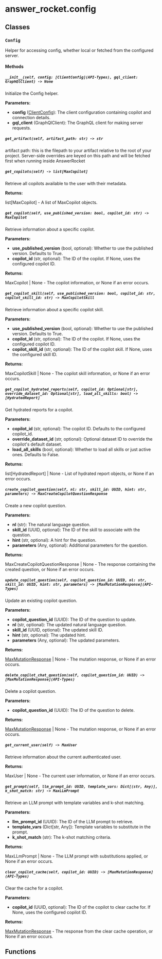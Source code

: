 # answer_rocket.config

## Classes

### `Config`

Helper for accessing config, whether local or fetched from the configured server.

#### Methods

##### `__init__(self, config: [ClientConfig](API-Types), gql_client: GraphQlClient) -> None`


Initialize the Config helper.


**Parameters:**

- **config** ([ClientConfig](API-Types)): The client configuration containing copilot and connection details.
- **gql_client** (GraphQlClient): The GraphQL client for making server requests.

##### `get_artifact(self, artifact_path: str) -> str`


artifact path: this is the filepath to your artifact relative to the root of your project.
Server-side overrides are keyed on this path and will be fetched first when running inside AnswerRocket

##### `get_copilots(self) -> list[MaxCopilot]`


Retrieve all copilots available to the user with their metadata.


**Returns:**

list[MaxCopilot] - A list of MaxCopilot objects.

##### `get_copilot(self, use_published_version: bool, copilot_id: str) -> MaxCopilot`


Retrieve information about a specific copilot.


**Parameters:**

- **use_published_version** (bool, optional): Whether to use the published version. Defaults to True.
- **copilot_id** (str, optional): The ID of the copilot. If None, uses the configured copilot ID.


**Returns:**

MaxCopilot | None - The copilot information, or None if an error occurs.

##### `get_copilot_skill(self, use_published_version: bool, copilot_id: str, copilot_skill_id: str) -> MaxCopilotSkill`


Retrieve information about a specific copilot skill.


**Parameters:**

- **use_published_version** (bool, optional): Whether to use the published version. Defaults to True.
- **copilot_id** (str, optional): The ID of the copilot. If None, uses the configured copilot ID.
- **copilot_skill_id** (str, optional): The ID of the copilot skill. If None, uses the configured skill ID.


**Returns:**

MaxCopilotSkill | None - The copilot skill information, or None if an error occurs.

##### `get_copilot_hydrated_reports(self, copilot_id: Optional[str], override_dataset_id: Optional[str], load_all_skills: bool) -> [HydratedReport]`


Get hydrated reports for a copilot.


**Parameters:**

- **copilot_id** (str, optional): The copilot ID. Defaults to the configured copilot_id.
- **override_dataset_id** (str, optional): Optional dataset ID to override the copilot's default dataset.
- **load_all_skills** (bool, optional): Whether to load all skills or just active ones. Defaults to False.


**Returns:**

list[HydratedReport] | None - List of hydrated report objects, or None if an error occurs.

##### `create_copilot_question(self, nl: str, skill_id: UUID, hint: str, parameters) -> MaxCreateCopilotQuestionResponse`


Create a new copilot question.


**Parameters:**

- **nl** (str): The natural language question.
- **skill_id** (UUID, optional): The ID of the skill to associate with the question.
- **hint** (str, optional): A hint for the question.
- **parameters** (Any, optional): Additional parameters for the question.


**Returns:**

MaxCreateCopilotQuestionResponse | None - The response containing the created question, or None if an error occurs.

##### `update_copilot_question(self, copilot_question_id: UUID, nl: str, skill_id: UUID, hint: str, parameters) -> [MaxMutationResponse](API-Types)`


Update an existing copilot question.


**Parameters:**

- **copilot_question_id** (UUID): The ID of the question to update.
- **nl** (str, optional): The updated natural language question.
- **skill_id** (UUID, optional): The updated skill ID.
- **hint** (str, optional): The updated hint.
- **parameters** (Any, optional): The updated parameters.


**Returns:**

[MaxMutationResponse](API-Types) | None - The mutation response, or None if an error occurs.

##### `delete_copilot_chat_question(self, copilot_question_id: UUID) -> [MaxMutationResponse](API-Types)`


Delete a copilot question.


**Parameters:**

- **copilot_question_id** (UUID): The ID of the question to delete.


**Returns:**

[MaxMutationResponse](API-Types) | None - The mutation response, or None if an error occurs.

##### `get_current_user(self) -> MaxUser`


Retrieve information about the current authenticated user.


**Returns:**

MaxUser | None - The current user information, or None if an error occurs.

##### `get_prompt(self, llm_prompt_id: UUID, template_vars: Dict[(str, Any)], k_shot_match: str) -> MaxLLmPrompt`


Retrieve an LLM prompt with template variables and k-shot matching.


**Parameters:**

- **llm_prompt_id** (UUID): The ID of the LLM prompt to retrieve.
- **template_vars** (Dict[str, Any]): Template variables to substitute in the prompt.
- **k_shot_match** (str): The k-shot matching criteria.


**Returns:**

MaxLLmPrompt | None - The LLM prompt with substitutions applied, or None if an error occurs.

##### `clear_copilot_cache(self, copilot_id: UUID) -> [MaxMutationResponse](API-Types)`


Clear the cache for a copilot.


**Parameters:**

- **copilot_id** (UUID, optional): The ID of the copilot to clear cache for. If None, uses the configured copilot ID.


**Returns:**

[MaxMutationResponse](API-Types) - The response from the clear cache operation, or None if an error occurs.

## Functions
